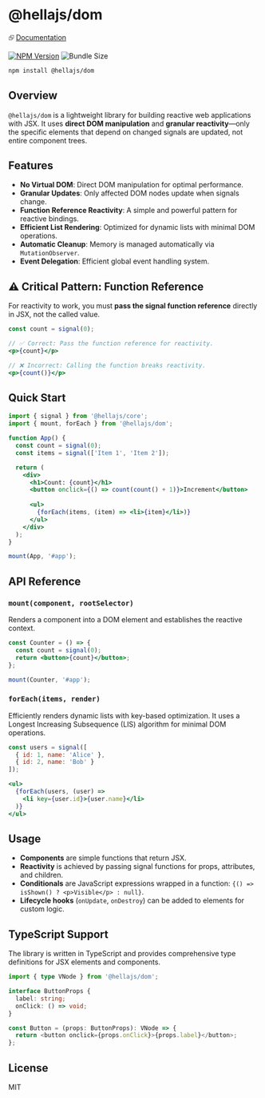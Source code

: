 # @hellajs/dom

⮺ [Documentation](https://hellajs.com/packages/dom)

[![NPM Version](https://img.shields.io/npm/v/@hellajs/dom)](https://www.npmjs.com/package/@hellajs/dom)
![Bundle Size](https://edge.bundlejs.com/badge?q=@hellajs/dom@0.14.8&treeshake=[*])

```bash
npm install @hellajs/dom
```

## Overview

`@hellajs/dom` is a lightweight library for building reactive web applications with JSX. It uses **direct DOM manipulation** and **granular reactivity**—only the specific elements that depend on changed signals are updated, not entire component trees.

## Features

- **No Virtual DOM**: Direct DOM manipulation for optimal performance.
- **Granular Updates**: Only affected DOM nodes update when signals change.
- **Function Reference Reactivity**: A simple and powerful pattern for reactive bindings.
- **Efficient List Rendering**: Optimized for dynamic lists with minimal DOM operations.
- **Automatic Cleanup**: Memory is managed automatically via `MutationObserver`.
- **Event Delegation**: Efficient global event handling system.

## ⚠️ Critical Pattern: Function Reference

For reactivity to work, you must **pass the signal function reference** directly in JSX, not the called value.

```jsx
const count = signal(0);

// ✅ Correct: Pass the function reference for reactivity.
<p>{count}</p>

// ❌ Incorrect: Calling the function breaks reactivity.
<p>{count()}</p>
```

## Quick Start

```jsx
import { signal } from '@hellajs/core';
import { mount, forEach } from '@hellajs/dom';

function App() {
  const count = signal(0);
  const items = signal(['Item 1', 'Item 2']);

  return (
    <div>
      <h1>Count: {count}</h1>
      <button onclick={() => count(count() + 1)}>Increment</button>
      
      <ul>
        {forEach(items, (item) => <li>{item}</li>)}
      </ul>
    </div>
  );
}

mount(App, '#app');
```

## API Reference

### `mount(component, rootSelector)`
Renders a component into a DOM element and establishes the reactive context.

```jsx
const Counter = () => {
  const count = signal(0);
  return <button>{count}</button>;
};

mount(Counter, '#app');
```

### `forEach(items, render)`
Efficiently renders dynamic lists with key-based optimization. It uses a Longest Increasing Subsequence (LIS) algorithm for minimal DOM operations.

```jsx
const users = signal([
  { id: 1, name: 'Alice' },
  { id: 2, name: 'Bob' }
]);

<ul>
  {forEach(users, (user) =>
    <li key={user.id}>{user.name}</li>
  )}
</ul>
```

## Usage

- **Components** are simple functions that return JSX.
- **Reactivity** is achieved by passing signal functions for props, attributes, and children.
- **Conditionals** are JavaScript expressions wrapped in a function: `{() => isShown() ? <p>Visible</p> : null}`.
- **Lifecycle hooks** (`onUpdate`, `onDestroy`) can be added to elements for custom logic.

## TypeScript Support

The library is written in TypeScript and provides comprehensive type definitions for JSX elements and components.

```typescript
import { type VNode } from '@hellajs/dom';

interface ButtonProps {
  label: string;
  onClick: () => void;
}

const Button = (props: ButtonProps): VNode => {
  return <button onclick={props.onClick}>{props.label}</button>;
};
```

## License

MIT
